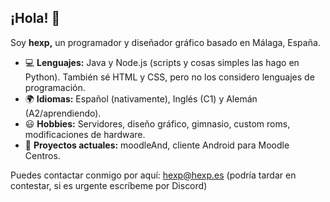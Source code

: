 ## ¡Hola! 👋

Soy **hexp,** un programador y diseñador gráfico basado en Málaga, España.

- 💻 **Lenguajes:** Java y Node.js (scripts y cosas simples las hago en Python). También sé HTML y CSS, pero no los considero lenguajes de programación.
- 🌍 **Idiomas:** Español (nativamente), Inglés (C1) y Alemán (A2/aprendiendo).
- 😃 **Hobbies:** Servidores, diseño gráfico, gimnasio, custom roms, modificaciones de hardware.
- 📖 **Proyectos actuales:** moodleAnd, cliente Android para Moodle Centros.

Puedes contactar conmigo por aquí: hexp@hexp.es (podría tardar en contestar, si es urgente escríbeme por Discord)
 
